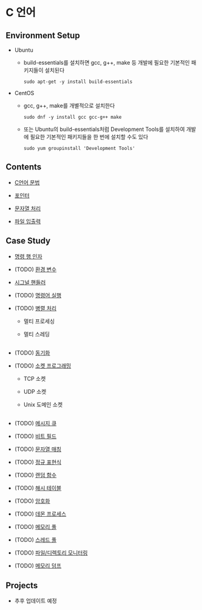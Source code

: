 # C 언어

## Environment Setup

- Ubuntu

    - build-essentials를 설치하면 gcc, g++, make 등 개발에 필요한 기본적인 패키지들이 설치된다

        ```
        sudo apt-get -y install build-essentials
        ```

- CentOS

    - gcc, g++, make를 개별적으로 설치한다

        ```
        sudo dnf -y install gcc gcc-g++ make
        ```

    - 또는 Ubuntu의 build-essentials처럼 Development Tools를 설치하여 개발에 필요한 기본적인 패키지들을 한 번에 설치할 수도 있다

        ```
        sudo yum groupinstall 'Development Tools'
        ```

## Contents

- [C언어 문법](basics/grammar.md)
- [포인터](basics/pointer.md)
- [문자열 처리](basics/string.md)
- [파일 입출력](basics/file_io.md)

    ##

## Case Study

- [명령 행 인자](case_study/command-line_argument.md)

- (TODO) [환경 변수](case_study/env_variable.md)

- [시그널 핸들러](case_study/signal.md)

- (TODO) [명령어 실행](case_study/execution.md)

- (TODO) [병렬 처리](case_study/parallel.md)

    - 멀티 프로세싱
    - 멀티 스레딩

        ##

- (TODO) [동기화](case_study/sync.md)

- (TODO) [소켓 프로그래밍](case_study/socket.md)

    - TCP 소켓
    - UDP 소켓
    - Unix 도메인 소켓

        ##

- (TODO) [메시지 큐](case_study/message_queue.md)

- (TODO) [비트 필드](case_study/bit_field.md)

- (TODO) [문자열 매칭](case_study/string_match.md)

- (TODO) [정규 표현식](case_study/regex.md)

- (TODO) [랜덤 함수](case_study/random.md)

- (TODO) [해시 테이블](case_study/hash.md)

- (TODO) [암호화](case_study/crypto.md)

- (TODO) [데몬 프로세스](case_study/daemon.md)

- (TODO) [메모리 풀](case_study/memory_pool.md)

- (TODO) [스레드 풀](case_study/thread_pool.md)

- (TODO) [파일/디렉토리 모니터링](case_study/file_dir_monitor.md)

- (TODO) [메모리 덤프](case_study/memory_dump.md)


    ##

## Projects

- 추후 업데이트 예정
